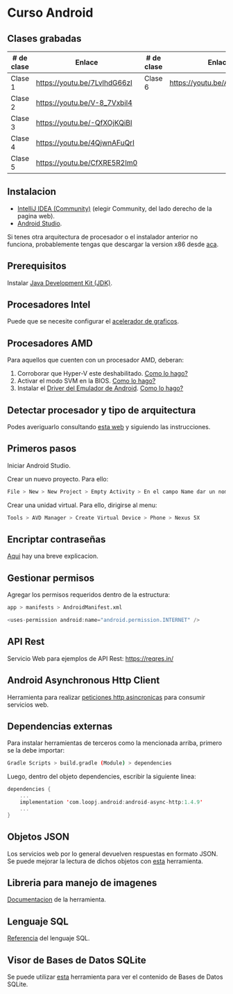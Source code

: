 # Curso Android

## Clases grabadas
| # de clase | Enlace | # de clase | Enlace |
| ---------- | ------ | ---------- | ------ |
| Clase 1 | https://youtu.be/7LvlhdG66zI | Clase 6 | https://youtu.be/A2dZuJSjYq4 |
| Clase 2 | https://youtu.be/V-8_7Vxbil4 |
| Clase 3 | https://youtu.be/-QfXOjKQiBI |
| Clase 4 | https://youtu.be/4QjwnAFuQrI |
| Clase 5 | https://youtu.be/CfXRE5R2Im0 |

## Instalacion

* [IntelliJ IDEA (Community)](https://www.jetbrains.com/es-es/idea/download/) (elegir Community, del lado derecho de la pagina web).
* [Android Studio](https://developer.android.com/studio).

Si tenes otra arquitectura de procesador o el instalador anterior no funciona, probablemente tengas que descargar la version x86 desde [aca](https://redirector.gvt1.com/edgedl/android/studio/ide-zips/3.6.3.0/android-studio-ide-192.6392135-windows32.zip).

## Prerequisitos
Instalar [Java Development Kit (JDK)](https://www.oracle.com/java/technologies/javase-jdk16-downloads.html#license-lightbox).

## Procesadores Intel
Puede que se necesite configurar el [acelerador de graficos](https://developer.android.com/studio/run/emulator-acceleration?hl=es-419#avd-gpu).

## Procesadores AMD
Para aquellos que cuenten con un procesador AMD, deberan:
1. Corroborar que Hyper-V este deshabilitado. [Como lo hago?](https://translate.google.com/translate?sl=en&tl=es&u=https://github.com/google/android-emulator-hypervisor-driver-for-amd-processors/wiki/Is-Hyper-V-really-disabled%253F)
2. Activar el modo SVM en la BIOS. [Como lo hago?](https://concamilo.com/solucion-android-emulator-hypervisor-driver-for-amd-processors-installation-failed/)
3. Instalar el [Driver del Emulador de Android](https://github.com/google/android-emulator-hypervisor-driver-for-amd-processors/releases/download/v1.7/gvm-windows_v1_7_0.zip). [Como lo hago?](https://translate.google.com/translate?hl=&sl=en&tl=es&u=https%3A%2F%2Fgithub.com%2Fgoogle%2Fandroid-emulator-hypervisor-driver-for-amd-processors%2Fblob%2Fmaster%2FREADME.md)

## Detectar procesador y tipo de arquitectura
Podes averiguarlo consultando [esta web](https://www.genbeta.com/windows/como-saber-que-procesador-tiene-mi-pc?utm_source=feedburner&utm_medium=feed&utm_campaign=Feed:+genbeta+(Genbeta)) y siguiendo las instrucciones.

## Primeros pasos
Iniciar Android Studio.

Crear un nuevo proyecto. Para ello:

```sh
File > New > New Project > Empty Activity > En el campo Name dar un nombre a la aplicacion > Finnish
```

Crear una unidad virtual. Para ello, dirigirse al menu:

```sh
Tools > AVD Manager > Create Virtual Device > Phone > Nexus 5X
```

## Encriptar contraseñas
[Aqui](https://www.samclarke.com/kotlin-hash-strings/) hay una breve explicacion.

## Gestionar permisos
Agregar los permisos requeridos dentro de la estructura:

```sh
app > manifests > AndroidManifest.xml
```

```kotlin
<uses-permission android:name="android.permission.INTERNET" />
```

## API Rest
Servicio Web para ejemplos de API Rest: https://reqres.in/

## Android Asynchronous Http Client
Herramienta para realizar [peticiones http asincronicas](https://loopj.com/android-async-http/) para consumir servicios web.

## Dependencias externas
Para instalar herramientas de terceros como la mencionada arriba, primero se la debe importar:

```sh
Gradle Scripts > build.gradle (Module) > dependencies
```

Luego, dentro del objeto dependencies, escribir la siguiente linea:

```kotlin
dependencies {
    ...
    implementation 'com.loopj.android:android-async-http:1.4.9'
    ...
}
```

## Objetos JSON
Los servicios web por lo general devuelven respuestas en formato JSON. Se puede mejorar la lectura de dichos objetos con [esta](https://codebeautify.org/jsonviewer) herramienta.

## Libreria para manejo de imagenes
[Documentacion](https://square.github.io/picasso/) de la herramienta.

## Lenguaje SQL
[Referencia](https://www.w3schools.com/sql) del lenguaje SQL.

## Visor de Bases de Datos SQLite
Se puede utilizar [esta](https://sqlitebrowser.org/dl/) herramienta para ver el contenido de Bases de Datos SQLite.

